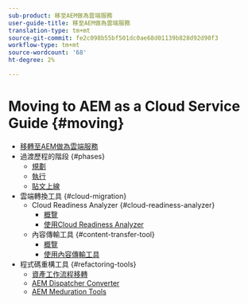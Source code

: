 ```yaml
---
sub-product: 移至AEM做為雲端服務
user-guide-title: 移至AEM做為雲端服務
translation-type: tm+mt
source-git-commit: fe2c098b55bf501dc0ae68d01139b828d92d90f3
workflow-type: tm+mt
source-wordcount: '68'
ht-degree: 2%

---
```



# Moving to AEM as a Cloud Service Guide {#moving}

+ [移轉至AEM做為雲端服務](/help/move-to-cloud-service/home.md)
+ 過渡歷程的階段 {#phases}
   + [規劃](/help/move-to-cloud-service/planning.md)
   + [執行](/help/move-to-cloud-service/execution.md)
   + [貼文上線](/help/move-to-cloud-service/post-go-live.md)
+ 雲端轉換工具 {#cloud-migration}
   + Cloud Readiness Analyzer {#cloud-readiness-analyzer}
      + [概覽](/help/move-to-cloud-service/cloud-readiness-analyzer/overview-cloud-readiness-analyzer.md)
      + [使用Cloud Readiness Analyzer](/help/move-to-cloud-service/cloud-readiness-analyzer/using-cloud-readiness-analyzer.md)
   + 內容傳輸工具 {#content-transfer-tool}
      + [概覽](/help/move-to-cloud-service/content-transfer-tool/overview-content-transfer-tool.md)
      + [使用內容傳輸工具](/help/move-to-cloud-service/content-transfer-tool/using-content-transfer-tool.md)
+ 程式碼重構工具 {#refactoring-tools}
   + [資產工作流程移轉](/help/move-to-cloud-service/moving-to-aem-assets/asset-workflow-migration-tool.md)
   + [AEM Dispatcher Converter](/help/move-to-cloud-service/refactoring-tools/dispatcher-transformation-utility-tools.md)
   + [AEM Meduration Tools](/help/move-to-cloud-service/refactoring-tools/aem-modernization-tools.md)
